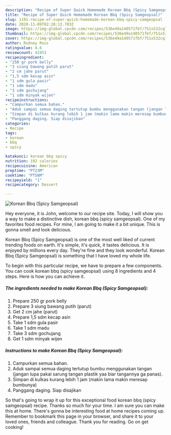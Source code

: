 ```yaml
---
description: "Recipe of Super Quick Homemade Korean Bbq (Spicy Samgeopsal)"
title: "Recipe of Super Quick Homemade Korean Bbq (Spicy Samgeopsal)"
slug: 1191-recipe-of-super-quick-homemade-korean-bbq-spicy-samgeopsal
date: 2020-11-09T02:28:13.703Z
image: https://img-global.cpcdn.com/recipes/536e49a140571fbf/751x532cq70/korean-bbq-spicy-samgeopsal-foto-resep-utama.jpg
thumbnail: https://img-global.cpcdn.com/recipes/536e49a140571fbf/751x532cq70/korean-bbq-spicy-samgeopsal-foto-resep-utama.jpg
cover: https://img-global.cpcdn.com/recipes/536e49a140571fbf/751x532cq70/korean-bbq-spicy-samgeopsal-foto-resep-utama.jpg
author: Rodney Ross
ratingvalue: 4.6
reviewcount: 42453
recipeingredient:
- "250 gr pork belly"
- "3 siung bawang putih parut"
- "2 cm jahe parut"
- "1,5 sdm kecap asin"
- "1 sdm gula pasir"
- "1 sdm madu"
- "3 sdm gochujang"
- "1 sdm minyak wijen"
recipeinstructions:
- "Campurkan semua bahan."
- "Aduk sampai semua daging tertutup bumbu menggunakan tangan (jangan lupa pakai sarung tangan plastik yaa biar tangannya ga panas)."
- "Simpan di kulkas kurang lebih 1 jam (makin lama makin meresap bumbunya)"
- "Panggang daging. Siap disajikan"
categories:
- Recipe
tags:
- korean
- bbq
- spicy

katakunci: korean bbq spicy 
nutrition: 192 calories
recipecuisine: American
preptime: "PT23M"
cooktime: "PT58M"
recipeyield: "1"
recipecategory: Dessert

---
```



![Korean Bbq (Spicy Samgeopsal)](https://img-global.cpcdn.com/recipes/536e49a140571fbf/751x532cq70/korean-bbq-spicy-samgeopsal-foto-resep-utama.jpg)

Hey everyone, it is John, welcome to our recipe site. Today, I will show you a way to make a distinctive dish, korean bbq (spicy samgeopsal). One of my favorites food recipes. For mine, I am going to make it a bit unique. This is gonna smell and look delicious.

Korean Bbq (Spicy Samgeopsal) is one of the most well liked of current trending foods on earth. It's simple, it's quick, it tastes delicious. It is enjoyed by millions every day. They're fine and they look wonderful. Korean Bbq (Spicy Samgeopsal) is something that I have loved my whole life.




To begin with this particular recipe, we have to prepare a few components. You can cook korean bbq (spicy samgeopsal) using 8 ingredients and 4 steps. Here is how you can achieve it.

<!--inarticleads1-->

##### The ingredients needed to make Korean Bbq (Spicy Samgeopsal):

1. Prepare 250 gr pork belly
1. Prepare 3 siung bawang putih (parut)
1. Get 2 cm jahe (parut)
1. Prepare 1,5 sdm kecap asin
1. Take 1 sdm gula pasir
1. Take 1 sdm madu
1. Take 3 sdm gochujang
1. Get 1 sdm minyak wijen




<!--inarticleads2-->

##### Instructions to make Korean Bbq (Spicy Samgeopsal):

1. Campurkan semua bahan.
1. Aduk sampai semua daging tertutup bumbu menggunakan tangan (jangan lupa pakai sarung tangan plastik yaa biar tangannya ga panas).
1. Simpan di kulkas kurang lebih 1 jam (makin lama makin meresap bumbunya)
1. Panggang daging. Siap disajikan




So that's going to wrap it up for this exceptional food korean bbq (spicy samgeopsal) recipe. Thanks so much for your time. I am sure you can make this at home. There's gonna be interesting food at home recipes coming up. Remember to bookmark this page in your browser, and share it to your loved ones, friends and colleague. Thank you for reading. Go on get cooking!

